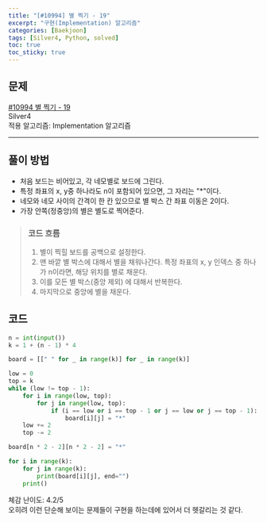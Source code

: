 ```yaml
---
title: "[#10994] 별 찍기 - 19"
excerpt: "구현(Implementation) 알고리즘"
categories: [Baekjoon]
tags: [Silver4, Python, solved]
toc: true
toc_sticky: true
---
```


## 문제
[#10994 별 찍기 - 19](https://www.acmicpc.net/problem/10994) <br>
Silver4 <br>
적용 알고리즘: Implementation 알고리즘

***

## 풀이 방법
* 처음 보드는 비어있고, 각 네모별로 보드에 그린다.
* 특정 좌표의 x, y중 하나라도 n이 포함되어 있으면, 그 자리는 "*"이다.
* 네모와 네모 사이의 간격이 한 칸 있으므로 별 박스 간 좌표 이동은 2이다.
* 가장 안쪽(정중앙)의 별은 별도로 찍어준다.


> ### 코드 흐름
> 1. 별이 찍힐 보드를 공백으로 설정한다.
> 2. 맨 바깥 별 박스에 대해서 별을 채워나간다. 특정 좌표의 x, y 인덱스 중 하나가 n이라면, 해당 위치를 별로 채운다.
> 3. 이를 모든 별 박스(중앙 제외) 에 대해서 반복한다.
> 4. 마지막으로 중앙에 별을 채운다.


## 코드
~~~python
n = int(input())
k = 1 + (n - 1) * 4

board = [[" " for _ in range(k)] for _ in range(k)]

low = 0
top = k
while (low != top - 1):
    for i in range(low, top):
        for j in range(low, top):
            if (i == low or i == top - 1 or j == low or j == top - 1):
                board[i][j] = "*"
    low += 2
    top -= 2

board[n * 2 - 2][n * 2 - 2] = "*"

for i in range(k):
    for j in range(k):
        print(board[i][j], end="")
    print()
~~~

체감 난이도: 4.2/5 <br>
오히려 이런 단순해 보이는 문제들이 구현을 하는데에 있어서 더 헷갈리는 것 같다.
